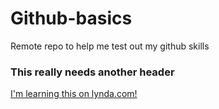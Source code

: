 Github-basics
======================

Remote repo to help me test out my github skills

### This really needs another header

[I'm learning this on lynda.com!](https://www.lynda.com)
